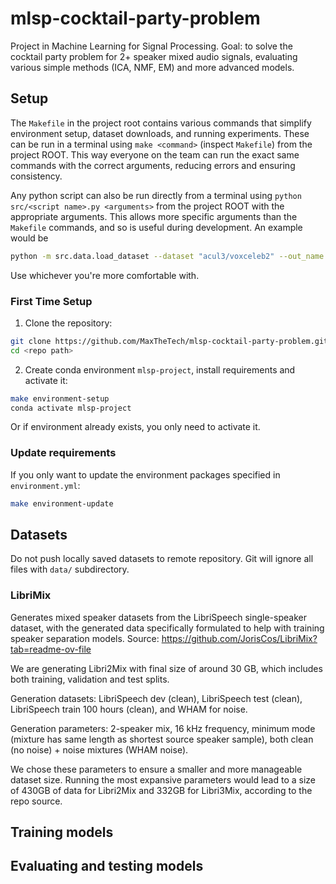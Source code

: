 # mlsp-cocktail-party-problem

Project in Machine Learning for Signal Processing. Goal: to solve the cocktail party problem for 2+ speaker mixed audio signals, evaluating various simple methods (ICA, NMF, EM) and more advanced models.


## Setup
The `Makefile` in the project root contains various commands that simplify environment setup, dataset downloads, and running experiments. These can be run in a terminal using `make <command>` (inspect `Makefile`) from the project ROOT. This way everyone on the team can run the exact same commands with the correct arguments, reducing errors and ensuring consistency.

Any python script can also be run directly from a terminal using `python src/<script name>.py <arguments>` from the project ROOT with the appropriate arguments. This allows more specific arguments than the `Makefile` commands, and so is useful during development. An example would be
```bash
python -m src.data.load_dataset --dataset "acul3/voxceleb2" --out_name "voxceleb_subset --num_samples 50000 --split train
```

Use whichever you're more comfortable with.

### First Time Setup
1. Clone the repository:
```bash
git clone https://github.com/MaxTheTech/mlsp-cocktail-party-problem.git
cd <repo path>
```

2. Create conda environment `mlsp-project`, install requirements and activate it:
```bash
make environment-setup
conda activate mlsp-project
```
Or if environment already exists, you only need to activate it.

### Update requirements
If you only want to update the environment packages specified in `environment.yml`:
```bash
make environment-update
```



## Datasets
Do not push locally saved datasets to remote repository. Git will ignore all files with `data/` subdirectory.

### LibriMix
Generates mixed speaker datasets from the LibriSpeech single-speaker dataset, with the generated data specifically formulated to help with training speaker separation models. Source: https://github.com/JorisCos/LibriMix?tab=readme-ov-file

We are generating Libri2Mix with final size of around 30 GB, which includes both training, validation and test splits.

Generation datasets: LibriSpeech dev (clean), LibriSpeech test (clean), LibriSpeech train 100 hours (clean), and WHAM for noise.

Generation parameters: 2-speaker mix, 16 kHz frequency, minimum mode (mixture has same length as shortest source speaker sample), both clean (no noise) + noise mixtures (WHAM noise).

We chose these parameters to ensure a smaller and more manageable dataset size. Running the most expansive parameters would lead to a size of 430GB of data for Libri2Mix and 332GB for Libri3Mix, according to the repo source.




## Training models



## Evaluating and testing models








